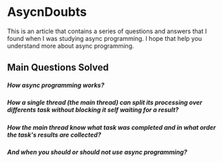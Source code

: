# AsycnDoubts
This is an article that contains a series of questions and answers that I found when I was studying async programming. I hope that help you understand more about async programming.

## Main Questions Solved
##### How async programming works?
##### How a single thread (the main thread) can split its processing over differents task without blocking it self waiting for a result?
##### How the main thread know what task was completed and in what order the task's results are collected?
##### And when you should or should not use async programming?
